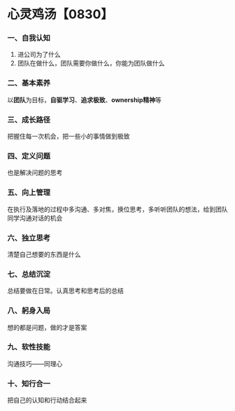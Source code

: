 # 心灵鸡汤【0830】

### 一、自我认知

1. 进公司为了什么
2. 团队在做什么，团队需要你做什么，你能为团队做什么

### 二、基本素养

以**团队**为目标，**自驱学习**、**追求极致**、**ownership精神**等

### 三、成长路径

把握住每一次机会，把一些小的事情做到极致

### 四、定义问题

也是解决问题的思考

### 五、向上管理

在执行及落地的过程中多沟通、多对焦，换位思考，多听听团队的想法，给到团队同学沟通对话的机会

### 六、独立思考

清楚自己想要的东西是什么

### 七、总结沉淀

总结要做在日常。认真思考和思考后的总结

### 八、躬身入局

想的都是问题，做的才是答案

### 九、软性技能

沟通技巧——同理心

### 十、知行合一

把自己的认知和行动结合起来

